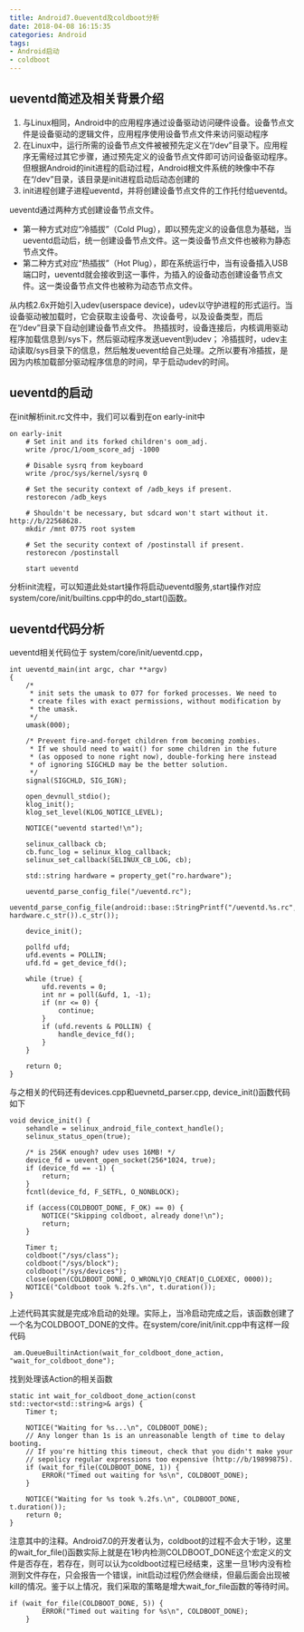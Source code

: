 ```yaml
---
title: Android7.0ueventd及coldboot分析
date: 2018-04-08 16:15:35
categories: Android
tags:
- Android启动
- coldboot
---
```

## ueventd简述及相关背景介绍
1. 与Linux相同，Android中的应用程序通过设备驱动访问硬件设备。设备节点文件是设备驱动的逻辑文件，应用程序使用设备节点文件来访问驱动程序
2. 在Linux中，运行所需的设备节点文件被被预先定义在“/dev”目录下。应用程序无需经过其它步骤，通过预先定义的设备节点文件即可访问设备驱动程序。 
但根据Android的init进程的启动过程，Android根文件系统的映像中不存在“/dev”目录，该目录是init进程启动后动态创建的
3. init进程创建子进程ueventd，并将创建设备节点文件的工作托付给ueventd。

ueventd通过两种方式创建设备节点文件。 
- 第一种方式对应“冷插拔”（Cold Plug），即以预先定义的设备信息为基础，当ueventd启动后，统一创建设备节点文件。这一类设备节点文件也被称为静态节点文件。 
- 第二种方式对应“热插拔”（Hot Plug），即在系统运行中，当有设备插入USB端口时，ueventd就会接收到这一事件，为插入的设备动态创建设备节点文件。这一类设备节点文件也被称为动态节点文件。

从内核2.6x开始引入udev(userspace device)，udev以守护进程的形式运行。当设备驱动被加载时，它会获取主设备号、次设备号，以及设备类型，而后在“/dev”目录下自动创建设备节点文件。
热插拔时，设备连接后，内核调用驱动程序加载信息到/sys下，然后驱动程序发送uevent到udev； 
冷插拔时，udev主动读取/sys目录下的信息，然后触发uevent给自己处理。之所以要有冷插拔，是因为内核加载部分驱动程序信息的时间，早于启动udev的时间。
## ueventd的启动
在init解析init.rc文件中，我们可以看到在on early-init中

```
on early-init
    # Set init and its forked children's oom_adj.
    write /proc/1/oom_score_adj -1000

    # Disable sysrq from keyboard
    write /proc/sys/kernel/sysrq 0

    # Set the security context of /adb_keys if present.
    restorecon /adb_keys

    # Shouldn't be necessary, but sdcard won't start without it. http://b/22568628.
    mkdir /mnt 0775 root system

    # Set the security context of /postinstall if present.
    restorecon /postinstall

    start ueventd

```
分析init流程，可以知道此处start操作将启动ueventd服务,start操作对应system/core/init/builtins.cpp中的do_start()函数。

##  ueventd代码分析
 ueventd相关代码位于 system/core/init/ueventd.cpp，
 
```
int ueventd_main(int argc, char **argv)
{
    /*
     * init sets the umask to 077 for forked processes. We need to
     * create files with exact permissions, without modification by
     * the umask.
     */
    umask(000);

    /* Prevent fire-and-forget children from becoming zombies.
     * If we should need to wait() for some children in the future
     * (as opposed to none right now), double-forking here instead
     * of ignoring SIGCHLD may be the better solution.
     */
    signal(SIGCHLD, SIG_IGN);

    open_devnull_stdio();
    klog_init();
    klog_set_level(KLOG_NOTICE_LEVEL);

    NOTICE("ueventd started!\n");

    selinux_callback cb;
    cb.func_log = selinux_klog_callback;
    selinux_set_callback(SELINUX_CB_LOG, cb);

    std::string hardware = property_get("ro.hardware");

    ueventd_parse_config_file("/ueventd.rc");
    ueventd_parse_config_file(android::base::StringPrintf("/ueventd.%s.rc", hardware.c_str()).c_str());

    device_init();

    pollfd ufd;
    ufd.events = POLLIN;
    ufd.fd = get_device_fd();

    while (true) {
        ufd.revents = 0;
        int nr = poll(&ufd, 1, -1);
        if (nr <= 0) {
            continue;
        }
        if (ufd.revents & POLLIN) {
            handle_device_fd();
        }
    }

    return 0;
}

```
与之相关的代码还有devices.cpp和uevnetd_parser.cpp, device_init()函数代码如下
```
void device_init() {
    sehandle = selinux_android_file_context_handle();
    selinux_status_open(true);

    /* is 256K enough? udev uses 16MB! */
    device_fd = uevent_open_socket(256*1024, true);
    if (device_fd == -1) {
        return;
    }
    fcntl(device_fd, F_SETFL, O_NONBLOCK);

    if (access(COLDBOOT_DONE, F_OK) == 0) {
        NOTICE("Skipping coldboot, already done!\n");
        return;
    }

    Timer t;
    coldboot("/sys/class");
    coldboot("/sys/block");
    coldboot("/sys/devices");
    close(open(COLDBOOT_DONE, O_WRONLY|O_CREAT|O_CLOEXEC, 0000));
    NOTICE("Coldboot took %.2fs.\n", t.duration());
}

```
上述代码其实就是完成冷启动的处理。实际上，当冷启动完成之后，该函数创建了一个名为COLDBOOT_DONE的文件。在system/core/init/init.cpp中有这样一段代码

```
 am.QueueBuiltinAction(wait_for_coldboot_done_action, "wait_for_coldboot_done");
```
找到处理该Action的相关函数

```
static int wait_for_coldboot_done_action(const std::vector<std::string>& args) {
    Timer t;

    NOTICE("Waiting for %s...\n", COLDBOOT_DONE);
    // Any longer than 1s is an unreasonable length of time to delay booting.
    // If you're hitting this timeout, check that you didn't make your
    // sepolicy regular expressions too expensive (http://b/19899875).
    if (wait_for_file(COLDBOOT_DONE, 1)) {
        ERROR("Timed out waiting for %s\n", COLDBOOT_DONE);
    }

    NOTICE("Waiting for %s took %.2fs.\n", COLDBOOT_DONE, t.duration());
    return 0;
}

```
注意其中的注释。Android7.0的开发者认为，coldboot的过程不会大于1秒，这里的wait_for_file()函数实际上就是在1秒内检测COLDBOOT_DONE这个宏定义的文件是否存在，若存在，则可以认为coldboot过程已经结束，这里一旦1秒内没有检测到文件存在，只会报告一个错误，init启动过程仍然会继续，但最后面会出现被kill的情况。鉴于以上情况，我们采取的策略是增大wait_for_file函数的等待时间。

```
if (wait_for_file(COLDBOOT_DONE, 5)) {
        ERROR("Timed out waiting for %s\n", COLDBOOT_DONE);
    }
```



